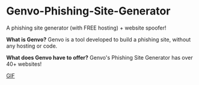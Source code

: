 # Genvo-Phishing-Site-Generator
A phishing site generator (with FREE hosting) + website spoofer!

**What is Genvo?**
Genvo is a tool developed to build a phishing site, without any hosting or code.

**What does Genvo have to offer?**
Genvo's Phishing Site Generator has over 40+ websites!

[GIF](https://gyazo.com/7da6067e97ff4030ed9ece502f64bbe5.gif)
